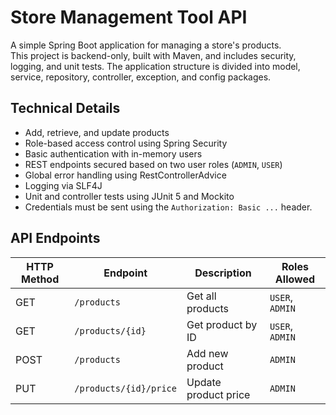 # Store Management Tool API

A simple Spring Boot application for managing a store's products.  
This project is backend-only, built with Maven, and includes security, logging, and unit tests.
The application structure is divided into model, service, repository, controller, exception, and config packages.

## Technical Details

- Add, retrieve, and update products
- Role-based access control using Spring Security
- Basic authentication with in-memory users
- REST endpoints secured based on two user roles (`ADMIN`, `USER`)
- Global error handling using RestControllerAdvice
- Logging via SLF4J
- Unit and controller tests using JUnit 5 and Mockito
- Credentials must be sent using the `Authorization: Basic ...` header.

## API Endpoints

| HTTP Method | Endpoint               | Description                 | Roles Allowed      |
|-------------|------------------------|-----------------------------|--------------------|
| GET         | `/products`            | Get all products            | `USER`, `ADMIN`    |
| GET         | `/products/{id}`       | Get product by ID           | `USER`, `ADMIN`    |
| POST        | `/products`            | Add new product             | `ADMIN`            |
| PUT         | `/products/{id}/price` | Update product price        | `ADMIN`            |
